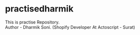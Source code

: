 # practisedharmik
This is practise Repository.<br>
Author - Dharmik Soni. (Shopify Developer At Actoscript - Surat)
